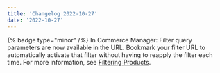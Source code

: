 ```yaml
---
title: 'Changelog 2022-10-27'
date: '2022-10-27'
---
```

{% badge type="minor" /%} In Commerce Manager: Filter query parameters are now available in the URL. Bookmark your filter URL to automatically activate that filter without having to reapply the filter each time. For more information, see [Filtering Products](/docs/pxm/products/pxm-product-configuration#filtering-products).
